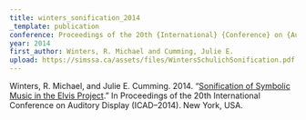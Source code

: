 ```yaml
---
title: winters_sonification_2014
_template: publication
conference: Proceedings of the 20th {International} {Conference} on {Auditory} {Display} ({ICAD}–2014)
year: 2014
first_author: Winters, R. Michael and Cumming, Julie E.
upload: https://simssa.ca/assets/files/WintersSchulichSonification.pdf
---
```

Winters, R. Michael, and Julie E. Cumming. 2014. “<a href="https://simssa.ca/assets/files/WintersSchulichSonification.pdf">Sonification of Symbolic Music in the Elvis Project</a>.” In Proceedings of the 20th International Conference on Auditory Display (ICAD–2014). New York, USA.